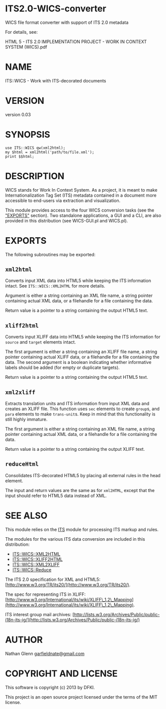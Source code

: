 ITS2.0-WICS-converter
=====================

WICS file format converter with support of ITS 2.0 metadata

For details, see: 

HTML 5 - ITS 2.0 IMPLEMENTATION PROJECT - WORK IN CONTEXT SYSTEM (WICS).pdf

# NAME

ITS::WICS - Work with ITS-decorated documents

# VERSION

version 0.03

# SYNOPSIS

    use ITS::WICS qw(xml2html);
    my $html = xml2html('path/to/file.xml');
    print $$html;

# DESCRIPTION

WICS stands for Work In Context System. As a project, it is meant to make
Internationalization Tag Set (ITS) metadata contained in a document more
accessible to end-users via extraction and visualization.

This module provides access to the four WICS conversion tasks
(see the ["EXPORTS"](#EXPORTS) section). Two standalone applications, a GUI and a CLI,
are also provided in this distribution (see WICS-GUI.pl and WICS.pl).

# EXPORTS

The following subroutines may be exported:

## `xml2html`

Converts input XML data into HTML5 while keeping the ITS information
intact. See `ITS::WICS::XML2HTML` for more details.

Argument is either a string containing an XML file name, a string pointer
containing actual XML data, or a filehandle for a file containing the data.

Return value is a pointer to a string containing the output HTML5 text.

## `xliff2html`

Converts input XLIFF data into HTML5 while keeping the ITS information
for `source` and `target` elements intact.

The first argument is either a string containing an XLIFF file name,
a string pointer containing actual XLIFF data, or a filehandle for a
file containing the data. The second argument is a boolean indicating whether
informative labels should be added (for empty or duplicate targets).

Return value is a pointer to a string containing the output HTML5 text.

## `xml2xliff`

Extracts translation units and ITS information from input XML data and
creates an XLIFF file. This function uses `sec` elements to create
`group`s, and `para` elements to make `trans-unit`s. Keep in mind that
this functionality is still highly immature.

The first argument is either a string containing an XML file name,
a string pointer containing actual XML data, or a filehandle for a
file containing the data.

Return value is a pointer to a string containing the output XLIFF text.

## `reduceHtml`

Consolidates ITS-decorated HTML5 by placing all external rules
in the head element.

The input and return values are the same as for `xml2HTML`, except that
the input should refer to HTML5 data instead of XML.

# SEE ALSO

This module relies on the [ITS](http://search.cpan.org/perldoc?ITS) module for processing ITS markup and rules.

The modules for the various ITS data conversion are included in this
distribution:

- [ITS::WICS::XML2HTML](http://search.cpan.org/perldoc?ITS::WICS::XML2HTML)
- [ITS::WICS::XLIFF2HTML](http://search.cpan.org/perldoc?ITS::WICS::XLIFF2HTML)
- [ITS::WICS::XML2XLIFF](http://search.cpan.org/perldoc?ITS::WICS::XML2XLIFF)
- [ITS::WICS::Reduce](http://search.cpan.org/perldoc?ITS::WICS::Reduce)

The ITS 2.0 specification for XML and HTML5: [http://www.w3.org/TR/its20/](http://www.w3.org/TR/its20/).

The spec for representing ITS in XLIFF:
[http://www.w3.org/International/its/wiki/XLIFF\_1.2\_Mapping](http://www.w3.org/International/its/wiki/XLIFF\_1.2\_Mapping).

ITS interest group mail archives:
[http://lists.w3.org/Archives/Public/public-i18n-its-ig/](http://lists.w3.org/Archives/Public/public-i18n-its-ig/)

# AUTHOR

Nathan Glenn <garfieldnate@gmail.com>

# COPYRIGHT AND LICENSE

This software is copyright (c) 2013 by DFKI.

This project is an open source project licensed under the terms of the MIT license.
